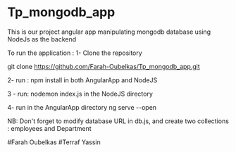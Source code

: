 # Tp_mongodb_app
This is our project angular app manipulating mongodb database using NodeJs as the backend



To run the application : 
1- Clone the repository 

git clone https://github.com/Farah-Oubelkas/Tp_mongodb_app.git

2- run :
npm install in both AngularApp and NodeJS

3 - run:
nodemon index.js in the NodeJS directory

4- run in the AngularApp directory
ng serve --open 


NB: Don't forget to modify database URL in db.js, and create two collections : employees and Department


#Farah Oubelkas 
#Terraf Yassin


